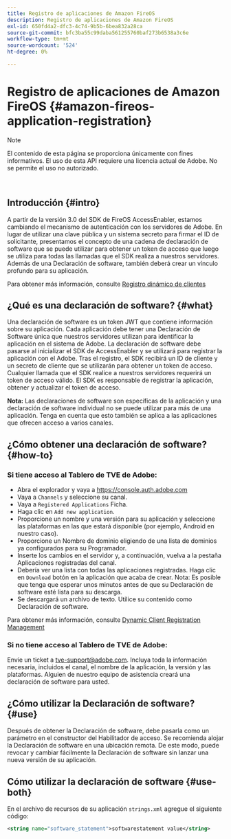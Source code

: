 ```yaml
---
title: Registro de aplicaciones de Amazon FireOS
description: Registro de aplicaciones de Amazon FireOS
exl-id: 650fd4a2-dfc3-4c74-9b5b-6bea832a28ca
source-git-commit: bfc3ba55c99daba561255760baf273b6538a3c6e
workflow-type: tm+mt
source-wordcount: '524'
ht-degree: 0%

---
```


# Registro de aplicaciones de Amazon FireOS {#amazon-fireos-application-registration}

>[!NOTE]
>
>El contenido de esta página se proporciona únicamente con fines informativos. El uso de esta API requiere una licencia actual de Adobe. No se permite el uso no autorizado.

</br>

## Introducción {#intro}

A partir de la versión 3.0 del SDK de FireOS AccessEnabler, estamos cambiando el mecanismo de autenticación con los servidores de Adobe. En lugar de utilizar una clave pública y un sistema secreto para firmar el ID de solicitante, presentamos el concepto de una cadena de declaración de software que se puede utilizar para obtener un token de acceso que luego se utiliza para todas las llamadas que el SDK realiza a nuestros servidores. Además de una Declaración de software, también deberá crear un vínculo profundo para su aplicación.

Para obtener más información, consulte [Registro dinámico de clientes](/help/authentication/dynamic-client-registration.md)

## ¿Qué es una declaración de software? {#what}

Una declaración de software es un token JWT que contiene información sobre su aplicación. Cada aplicación debe tener una Declaración de Software única que nuestros servidores utilizan para identificar la aplicación en el sistema de Adobe. La declaración de software debe pasarse al inicializar el SDK de AccessEnabler y se utilizará para registrar la aplicación con el Adobe. Tras el registro, el SDK recibirá un ID de cliente y un secreto de cliente que se utilizarán para obtener un token de acceso. Cualquier llamada que el SDK realice a nuestros servidores requerirá un token de acceso válido. El SDK es responsable de registrar la aplicación, obtener y actualizar el token de acceso.

**Nota:** Las declaraciones de software son específicas de la aplicación y una declaración de software individual no se puede utilizar para más de una aplicación. Tenga en cuenta que esto también se aplica a las aplicaciones que ofrecen acceso a varios canales.

## ¿Cómo obtener una declaración de software? {#how-to}

### Si tiene acceso al Tablero de TVE de Adobe:

- Abra el explorador y vaya a <https://console.auth.adobe.com>
- Vaya a `Channels` y seleccione su canal.
- Vaya a `Registered Applications` Ficha.
- Haga clic en `Add new application`.
- Proporcione un nombre y una versión para su aplicación y seleccione las plataformas en las que estará disponible (por ejemplo, Android en nuestro caso).
- Proporcione un Nombre de dominio eligiendo de una lista de dominios ya configurados para su Programador.
- Inserte los cambios en el servidor y, a continuación, vuelva a la pestaña Aplicaciones registradas del canal.
- Debería ver una lista con todas las aplicaciones registradas. Haga clic en `Download` botón en la aplicación que acaba de crear. Nota: Es posible que tenga que esperar unos minutos antes de que su Declaración de software esté lista para su descarga.
- Se descargará un archivo de texto. Utilice su contenido como Declaración de software.

Para obtener más información, consulte [Dynamic Client Registration Management](/help/authentication/dynamic-client-registration-management.md)

### Si no tiene acceso al Tablero de TVE de Adobe:

Envíe un ticket a <tve-support@adobe.com>. Incluya toda la información necesaria, incluidos el canal, el nombre de la aplicación, la versión y las plataformas. Alguien de nuestro equipo de asistencia creará una declaración de software para usted.

## ¿Cómo utilizar la Declaración de software? {#use}

Después de obtener la Declaración de software, debe pasarla como un parámetro en el constructor del Habilitador de acceso. Se recomienda alojar la Declaración de software en una ubicación remota. De este modo, puede revocar y cambiar fácilmente la Declaración de software sin lanzar una nueva versión de su aplicación.

## Cómo utilizar la declaración de software {#use-both}

En el archivo de recursos de su aplicación `strings.xml` agregue el siguiente código:

```XML
<string name="software_statement">softwarestatement value</string>
```
